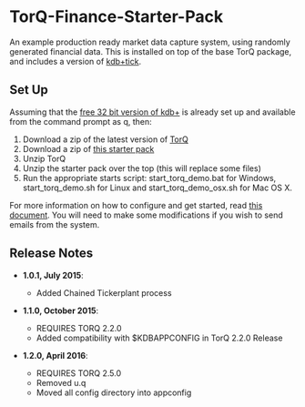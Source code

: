 # TorQ-Finance-Starter-Pack
An example production ready market data capture system, using randomly generated financial data.  This is installed on top of the base TorQ package, and includes a version of [kdb+tick](http://code.kx.com/wsvn/code/kx/kdb+tick).

## Set Up 

Assuming that the [free 32 bit version of kdb+](http://kx.com/software-download.php) is already set up and available from the command prompt as q, then:

1. Download a zip of the latest version of [TorQ](https://github.com/AquaQAnalytics/TorQ/archive/master.zip)
2. Download a zip of [this starter pack](https://github.com/AquaQAnalytics/TorQ-Finance-Starter-Pack/archive/master.zip)
3. Unzip TorQ
4. Unzip the starter pack over the top (this will replace some files)
5. Run the appropriate starts script: start_torq_demo.bat for Windows, start_torq_demo.sh for Linux and start_torq_demo_osx.sh for Mac OS X. 

For more information on how to configure and get started, read [this document](https://github.com/AquaQAnalytics/TorQ-Finance-Starter-Pack/blob/master/AquaQTorQFinanceStarterPack.pdf?raw=true).  You will need to make some modifications if you wish to send emails from the system. 

## Release Notes

- **1.0.1, July 2015**:
  * Added Chained Tickerplant process

- **1.1.0, October 2015**:
  * REQUIRES TORQ 2.2.0
  * Added compatibility with $KDBAPPCONFIG in TorQ 2.2.0 Release
- **1.2.0, April 2016**:
  * REQUIRES TORQ 2.5.0
  * Removed u.q
  * Moved all config directory into appconfig
